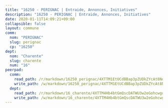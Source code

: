 ```yaml
---
title: "16250 - PERIGNAC | Entraide, Annonces, Initiatives"
description: "16250 - PERIGNAC | Entraide, Annonces, Initiatives"
date: 2020-01-11T14:09:21+09:00
collapsible: false
layout: commune
comm:
  nom: "PERIGNAC"
  slug: perignac
  cp: "16250"
dept:
  nom: "Charente"
  slug: charente
  num: "16"
peerpad:
  comm:
    read_path: /r/markdown/16250_perignac/4XTTM1EtUCdBBap3pZUDkZYcAt8NqEbc6xwbPCMb4SPnjwPz8
    write_path: /w/markdown/16250_perignac/4XTTM1EtUCdBBap3pZUDkZYcAt8NqEbc6xwbPCMb4SPnjwPz8-K3TgTo978SeCW8yUHpwwDCLf1uG6FmxQyXqnRPdUzuhNYhEMErzsipb8CsSRcs4ZNaN7QPJPXAxvNbKqtCshC1rtSGbc1yAuqriGdo1WK85WoHgRKorV4CNkdeQ8bKcgUo1a1u4k
  dept:
    read_path: /r/markdown/16_charente/4XTTM4Hb4btGmQscDATWU3w2eGohcwgqasCDtGWVahJnAEsq8
    write_path: /w/markdown/16_charente/4XTTM4Hb4btGmQscDATWU3w2eGohcwgqasCDtGWVahJnAEsq8-K3TgU9zhAjxEMbYrSr9VB24idAgS7xBryN3TjEsJmsrToRfRc8PWUu9zDXmtMXWLR7TNqZhAPJFsnJ4QbuWpLJvHpyW2q8LZxtsaakTfiMdj4HFsc11ZXzpn4aT8zYKZzSLwV1CA
---
```


